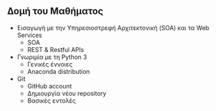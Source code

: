 ## Δομή του Μαθήματος
* Εισαγωγή με την Υπηρεσιοστρεφή Αρχιτεκτονική (SOA) και τα Web Services
    * SOA
    * REST & Restful APIs
* Γνωριμία με τη Python 3
    * Γενικές έννοιες
    * Anaconda distribution
* Git
    * GitΗub account
    * Δημιουργία νέου repository
    * Βασικές εντολές